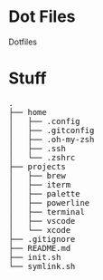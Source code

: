 # Dot Files

Dotfiles

# Stuff

<pre>
.
├── home
│   ├── .config
│   ├── .gitconfig
│   ├── .oh-my-zsh
│   ├── .ssh
│   └── .zshrc
├── projects
│   ├── brew
│   ├── iterm
│   ├── palette
│   ├── powerline
│   ├── terminal
│   ├── vscode
│   └── xcode
├── .gitignore
├── README.md
├── init.sh
└── symlink.sh
</pre>
